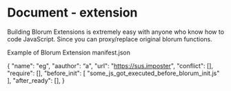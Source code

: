 # Document - extension

Building Blorum Extensions is extremely easy with anyone who know how to code JavaScript. Since you can proxy/replace original blorum functions.

Example of Blorum Extension manifest.json

{
    "name": "eg",
    "aauthor": “a",
    "url": "https://sus.imposter",
    "conflict": [],
    "require": [],
    "before_init": [
        "some_js_got_executed_before_blorum_init.js"
    ],
    "after_ready": [],
}